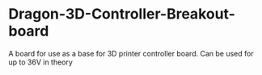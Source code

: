# Dragon-3D-Controller-Breakout-board
A board for use as a base for 3D printer controller board.
Can be used for up to 36V in theory

